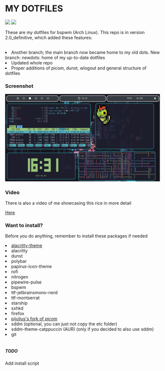 <h1 style="text-align=center;">MY DOTFILES</h1>
<div>
  <img src="https://img.shields.io/badge/VERSION-2.0__definitive-blue?style=for-the-badge">
  <img src="https://img.shields.io/badge/Window_Manager-bspwm-blue?style=for-the-badge">
</div>

<p>These are my dotfiles for bspwm (Arch Linux). This repo is in version 2.0_definitive, which added these features:</p><br>
<li>Another branch; the main branch now became home to my old dots. New branch: newdots: home of my up-to-date dotfiles</li>
<li>Updated whole repo</li>
<li>Proper additions of picom, dunst, wlogout and general structure of dotfiles</li>

<h3>Screenshot</h3>
<img src="2024-06-03-163156_1280x720_scrot.png">
<br>
<h3>Video</h3>
<p>There is also a video of me showcasing this rice in more detail</p>
<a href="https://www.youtube.com/watch?v=q5RVOQC1n0I">Here</a>
<br>
<h3>Want to install?</h3>
<p>Before you do anything, remember to install these packages if needed</p>

<li><a href="https://github.com/alacritty/alacritty-theme">alacritty-theme</a></li>
<li>alacritty</li>
<li>dunst</li>
<li>polybar</li>
<li>papirus-icon-theme</li>
<li>rofi</li>
<li>nitrogen</li>
<li>pipewire-pulse</li>
<li>bspwm</li>
<li>ttf-jetbrainsmono-nerd</li>
<li>ttf-montserrat</li>
<li>starship</li>
<li>sxhkd</li>
<li>firefox</li>
<li><a href="https://github.com/pijulius/picom">pijulius's fork of picom</a></li>
<li>sddm (optional, you can just not copy the etc folder)</li>
<li>sddm-theme-catppuccin (AUR) (only if you decided to also use sddm)</li>
<li>git</li>
<br>


<h5>TODO</h5>
<p>Add install script</p>
